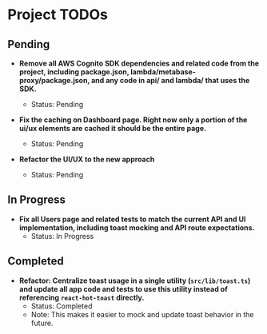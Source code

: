 # Project TODOs

## Pending

- **Remove all AWS Cognito SDK dependencies and related code from the project, including package.json, lambda/metabase-proxy/package.json, and any code in api/ and lambda/ that uses the SDK.**
  - Status: Pending

- **Fix the caching on Dashboard page. Right now only a portion of the ui/ux elements are cached it should be the entire page.**
  - Status: Pending

- **Refactor the UI/UX to the new approach**
  - Status: Pending

## In Progress

- **Fix all Users page and related tests to match the current API and UI implementation, including toast mocking and API route expectations.**
  - Status: In Progress

## Completed

- **Refactor: Centralize toast usage in a single utility (`src/lib/toast.ts`) and update all app code and tests to use this utility instead of referencing `react-hot-toast` directly.**
  - Status: Completed
  - Note: This makes it easier to mock and update toast behavior in the future.
